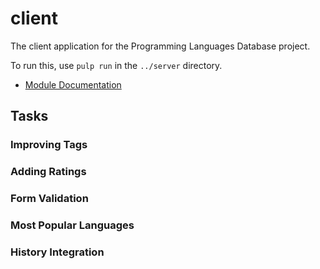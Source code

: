 # client

The client application for the Programming Languages Database project.

To run this, use `pulp run` in the `../server` directory.

- [Module Documentation](MODULE.md)

## Tasks

### Improving Tags

### Adding Ratings

### Form Validation

### Most Popular Languages

### History Integration
